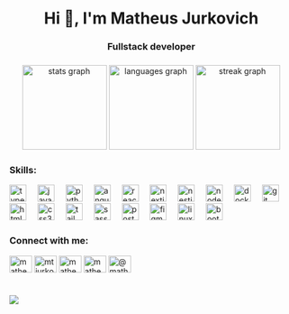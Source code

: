 <h1 align="center">Hi 👋, I'm Matheus Jurkovich</h1>

###

<h3 align="center">Fullstack developer</h3>

###

<div align="center">
  <img src="https://github-readme-stats.vercel.app/api?username=matheusjurkovich&hide_title=false&hide_rank=false&show_icons=true&include_all_commits=true&count_private=true&disable_animations=false&theme=codeSTACKr&locale=en&hide_border=false&order=1" height="150" alt="stats graph"  />
  <img src="https://github-readme-stats.vercel.app/api/top-langs?username=matheusjurkovich&locale=en&hide_title=false&layout=compact&card_width=320&langs_count=5&theme=codeSTACKr&hide_border=false&order=2" height="150" alt="languages graph"  />
  <img src="https://streak-stats.demolab.com?user=matheusjurkovich&locale=pt-br&mode=weekly&theme=codeSTACKr&hide_border=false&border_radius=5&order=3" height="150" alt="streak graph"  />
</div>

###
<h3 align="left">Skills:</h3>
<div align="left">
  <img src="https://cdn.simpleicons.org/typescript/3178C6" height="30" alt="typescript logo"  />
  <img width="12" />
  <img src="https://cdn.simpleicons.org/javascript/F7DF1E" height="30" alt="javascript logo"  />
  <img width="12" />
  <img src="https://cdn.simpleicons.org/python/3776AB" height="30" alt="python logo"  />
  <img width="12" />
  <img src="https://cdn.simpleicons.org/angular/DD0031" height="30" alt="angularjs logo"  />
  <img width="12" />
  <img src="https://cdn.simpleicons.org/react/61DAFB" height="30" alt="react logo"  />
  <img width="12" />
  <img src="https://cdn.jsdelivr.net/gh/devicons/devicon/icons/nextjs/nextjs-original.svg" height="30" alt="nextjs logo"  />
  <img width="12" />
  <img src="https://cdn.simpleicons.org/nestjs/E0234E" height="30" alt="nestjs logo"  />
  <img width="12" />
  <img src="https://cdn.simpleicons.org/nodedotjs/339933" height="30" alt="nodejs logo"  />
  <img width="12" />
  <img src="https://cdn.simpleicons.org/docker/2496ED" height="30" alt="docker logo"  />
  <img width="12" />
  <img src="https://cdn.simpleicons.org/git/F05032" height="30" alt="git logo"  />
  <img width="12" />
  <img src="https://cdn.simpleicons.org/html5/E34F26" height="30" alt="html5 logo"  />
  <img width="12" />
  <img src="https://cdn.simpleicons.org/css3/1572B6" height="30" alt="css3 logo"  />
  <img width="12" />
  <img src="https://cdn.simpleicons.org/tailwindcss/06B6D4" height="30" alt="tailwindcss logo"  />
  <img width="12" />
  <img src="https://cdn.simpleicons.org/sass/CC6699" height="30" alt="sass logo"  />
  <img width="12" />
  <img src="https://cdn.simpleicons.org/postgresql/4169E1" height="30" alt="postgresql logo"  />
  <img width="12" />
  <img src="https://cdn.simpleicons.org/figma/F24E1E" height="30" alt="figma logo"  />
  <img width="12" />
  <img src="https://cdn.simpleicons.org/linux/FCC624" height="30" alt="linux logo"  />
  <img width="12" />
  <img src="https://cdn.simpleicons.org/bootstrap/7952B3" height="30" alt="bootstrap logo"  />
</div>

###
<!--
<div align="left" dislpay="grid">
  <h3 align="left">Projetos:</h3>
  <img width="450rem" height="125rem" src="https://github-readme-stats.vercel.app/api/pin/?username=matheusjurkovich&repo=kanban&show_owner&theme=codeSTACKr" />
  <img width="450rem" height="125rem" src="https://github-readme-stats.vercel.app/api/pin/?username=matheusjurkovich&repo=movie-app&show_owner&theme=codeSTACKr" />
  <img width="450rem" height="125rem" src="https://github-readme-stats.vercel.app/api/pin/?username=matheusjurkovich&repo=api-github&show_owner&theme=codeSTACKr" />
  <img width="450rem" height="125rem" src="https://github-readme-stats.vercel.app/api/pin/?username=matheusjurkovich&repo=shortener_url&show_owner&theme=codeSTACKr" />
</div>
-->
###

<div align="left">
 <h3 align="left">Connect with me:</h3>
<p align="left">
<a href="https://linkedin.com/in/matheusjurkovich" target="blank"><img align="center" src="https://raw.githubusercontent.com/rahuldkjain/github-profile-readme-generator/master/src/images/icons/Social/linked-in-alt.svg" alt="matheusjurkovich" height="30" width="40" /></a>
<a href="https://twitter.com/mtjurko" target="blank"><img align="center" src="https://raw.githubusercontent.com/rahuldkjain/github-profile-readme-generator/master/src/images/icons/Social/twitter.svg" alt="mtjurko" height="30" width="40" /></a>
<a href="https://stackoverflow.com/users/matheusjurkovich" target="blank"><img align="center" src="https://raw.githubusercontent.com/rahuldkjain/github-profile-readme-generator/master/src/images/icons/Social/stack-overflow.svg" alt="matheusjurkovich" height="30" width="40" /></a>
<a href="https://instagram.com/matheusjurkovich" target="blank"><img align="center" src="https://raw.githubusercontent.com/rahuldkjain/github-profile-readme-generator/master/src/images/icons/Social/instagram.svg" alt="matheusjurkovich" height="30" width="40" /></a>
<a href="https://medium.com/@matheusjurkovich" target="blank"><img align="center" src="https://raw.githubusercontent.com/rahuldkjain/github-profile-readme-generator/master/src/images/icons/Social/medium.svg" alt="@matheusjurkovich" height="30" width="40" /></a>
</p>
</div>

###

<br clear="both">

<div align="left">
  <img src="https://visitor-badge.laobi.icu/badge?page_id=matheusjurkovich.matheusjurkovich&"  />
</div>

###
